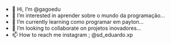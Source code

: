 - 👋 Hi, I’m @gagoedu
- 👀 I’m interested in aprender sobre o mundo da programação...
- 🌱 I’m currently learning  como programar em payton...
- 💞️ I’m looking to collaborate on projetos inovadores...
- 📫 How to reach me  instagram ; @sd_eduardo.xp

<!---
gagoedu/gagoedu is a ✨ special ✨ repository because its `README.md` (this file) appears on your GitHub profile.
You can click the Preview link to take a look at your changes.
--->
